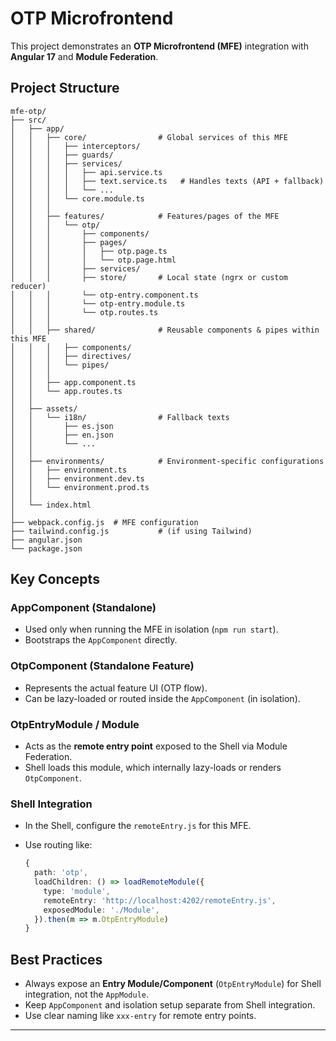 # OTP Microfrontend

This project demonstrates an **OTP Microfrontend (MFE)** integration
with **Angular 17** and **Module Federation**.

## Project Structure

```plaintext
mfe-otp/
├── src/
│   ├── app/
│   │   ├── core/                # Global services of this MFE
│   │   │   ├── interceptors/
│   │   │   ├── guards/
│   │   │   ├── services/
│   │   │   │   ├── api.service.ts
│   │   │   │   ├── text.service.ts   # Handles texts (API + fallback)
│   │   │   │   └── ...
│   │   │   └── core.module.ts
│   │   │
│   │   ├── features/            # Features/pages of the MFE
│   │   │   └── otp/
│   │   │       ├── components/
│   │   │       ├── pages/
│   │   │       │   ├── otp.page.ts
│   │   │       │   └── otp.page.html
│   │   │       ├── services/
│   │   │       ├── store/       # Local state (ngrx or custom reducer)
│   │   │       └── otp-entry.component.ts
│   │   │       └── otp-entry.module.ts
│   │   │       └── otp.routes.ts
│   │   │
│   │   ├── shared/              # Reusable components & pipes within this MFE
│   │   │   ├── components/
│   │   │   ├── directives/
│   │   │   └── pipes/
│   │   │
│   │   ├── app.component.ts
│   │   └── app.routes.ts
│   │
│   ├── assets/
│   │   └── i18n/                # Fallback texts
│   │       ├── es.json
│   │       ├── en.json
│   │       └── ...
│   │
│   ├── environments/            # Environment-specific configurations
│   │   ├── environment.ts
│   │   ├── environment.dev.ts
│   │   └── environment.prod.ts
│   │
│   └── index.html
│
├── webpack.config.js  # MFE configuration
├── tailwind.config.js           # (if using Tailwind)
├── angular.json
└── package.json
```

## Key Concepts

### AppComponent (Standalone)

- Used only when running the MFE in isolation (`npm run start`).
- Bootstraps the `AppComponent` directly.

### OtpComponent (Standalone Feature)

- Represents the actual feature UI (OTP flow).
- Can be lazy-loaded or routed inside the `AppComponent` (in
  isolation).

### OtpEntryModule / Module

- Acts as the **remote entry point** exposed to the Shell via Module
  Federation.
- Shell loads this module, which internally lazy-loads or
  renders `OtpComponent`.

### Shell Integration

- In the Shell, configure the `remoteEntry.js` for this MFE.

- Use routing like:

  ```ts
  {
    path: 'otp',
    loadChildren: () => loadRemoteModule({
      type: 'module',
      remoteEntry: 'http://localhost:4202/remoteEntry.js',
      exposedModule: './Module',
    }).then(m => m.OtpEntryModule)
  }
  ```

## Best Practices

- Always expose an **Entry Module/Component**
  (`OtpEntryModule`) for Shell integration, not the
  `AppModule`.
- Keep `AppComponent` and isolation setup separate from Shell
  integration.
- Use clear naming like `xxx-entry` for remote entry points.

---
